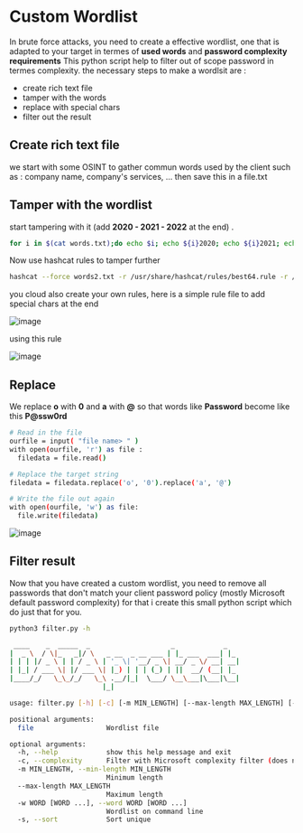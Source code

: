 
# Custom Wordlist
In brute force attacks, you need to create a effective wordlist, one that is adapted to your target in termes of **used words** and **password complexity requirements**
This python script help to filter out of scope password in termes complexity.
the necessary steps to make a wordlsit are :
- create rich text file 
- tamper with the words
- replace with special chars
- filter out the result
## Create rich text file
we start with some OSINT to gather commun words used by the client such as : company name, company's services, ... then save this in a file.txt 
## Tamper with the wordlist  
start tampering with it (add **2020 - 2021 - 2022** at the end) . 
```bash 
for i in $(cat words.txt);do echo $i; echo ${i}2020; echo ${i}2021; echo ${i}2022;done > words2.txt 
```
Now use hashcat rules to tamper further 
```bash
hashcat --force words2.txt -r /usr/share/hashcat/rules/best64.rule -r /usr/share/hashcat/rules/toggles5.rule --stdout > wordlistfinal.txt 
```
you cloud also create your own rules, here is a simple rule file to add special chars at the end 

![image](https://user-images.githubusercontent.com/95150458/150603010-bd32f461-0be3-41f7-99a9-5f719d510586.png)

using this rule 

![image](https://user-images.githubusercontent.com/95150458/150603051-68f7412c-2895-43cd-82e1-b698b62f65c7.png)
## Replace
We replace **o** with **0** and **a** with **@**
so that words like **Password** become like this **P@ssw0rd**
```bash
# Read in the file
ourfile = input( "file name> " )
with open(ourfile, 'r') as file :
  filedata = file.read()

# Replace the target string
filedata = filedata.replace('o', '0').replace('a', '@')

# Write the file out again
with open(ourfile, 'w') as file:
  file.write(filedata)
```

![image](https://user-images.githubusercontent.com/95150458/150602669-d5398e30-0def-49b1-949a-76d07b56bd50.png)

## Filter result 
Now that you have created a custom wordlist, you need to remove all passwords that don't match your client password policy (mostly Microsoft default password complexity) for that i create this small python script which do just that for you. 
```bash
python3 filter.py -h                                                                                                                        1 ⚙

 ____    _  _____  _                    _            _   
|  _ \  / \|_   _|/ \   _ __  _ __ ___ | |_ ___  ___| |_ 
| | | |/ _ \ | | / _ \ | '_ \| '__/ _ \| __/ _ \/ __| __|
| |_| / ___ \| |/ ___ \| |_) | | | (_) | ||  __/ (__| |_ 
|____/_/   \_\_/_/   \_\ .__/|_|  \___/ \__\___|\___|\__|
                       |_|                               

usage: filter.py [-h] [-c] [-m MIN_LENGTH] [--max-length MAX_LENGTH] [-w WORD [WORD ...]] [-s] [-t TOP] file [file ...]

positional arguments:
  file                  Wordlist file

optional arguments:
  -h, --help            show this help message and exit
  -c, --complexity      Filter with Microsoft complexity filter (does not affect minimum length)
  -m MIN_LENGTH, --min-length MIN_LENGTH
                        Minimum length
  --max-length MAX_LENGTH
                        Maximum length
  -w WORD [WORD ...], --word WORD [WORD ...]
                        Wordlist on command line
  -s, --sort            Sort unique
```
